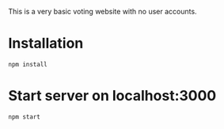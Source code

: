 This is a very basic voting website with no user accounts.

# Installation

`npm install`

# Start server on localhost:3000

`npm start`
